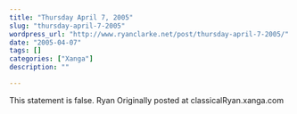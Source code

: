 ```yaml
---
title: "Thursday April 7, 2005"
slug: "thursday-april-7-2005"
wordpress_url: "http://www.ryanclarke.net/post/thursday-april-7-2005/"
date: "2005-04-07"
tags: []
categories: ["Xanga"]
description: ""

---
```


This statement is false.
 Ryan
Originally posted at classicalRyan.xanga.com
